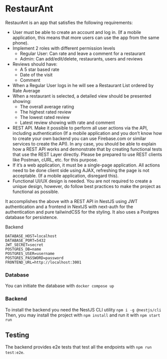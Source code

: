 # RestaurAnt

RestaurAnt is an app that satisfies the following requirements:
* User must be able to create an account and log in. (If a mobile application, this means that more users can use the app from the same phone).
* Implement 2 roles with different permission levels
    * Regular User: Can rate and leave a comment for a restaurant
    * Admin: Can add/edit/delete, restaurants, users and reviews
* Reviews should have:
    * A 5 star based rate
    * Date of the visit
    * Comment
* When a Regular User logs in he will see a Restaurant List ordered by Rate Average
* When a restaurant is selected, a detailed view should be presented showing:
    * The overall average rating
    * The highest rated review
    * The lowest rated review
    * Latest review showing with rate and comment
* REST API. Make it possible to perform all user actions via the API, including authentication (If a mobile application and you don’t know how to create your own backend you can use Firebase.com or similar services to create the API).
In any case, you should be able to explain how a REST API works and demonstrate that by creating functional tests that use the REST Layer directly. Please be prepared to use REST clients like Postman, cURL, etc. for this purpose.
* If it’s a web application, it must be a single-page application. All actions need to be done client side using AJAX, refreshing the page is not acceptable. (If a mobile application, disregard this).
* Functional UI/UX design is needed. You are not required to create a unique design, however, do follow best practices to make the project as functional as possible.

It accomplishes the above with a REST API in NestJS using JWT authentication and a frontend in NextJS with next-auth for the authentication and pure tailwindCSS for the styling. It also uses a Postgres database for persistence.

Backend
```
DATABASE_HOST=localhost
DATABASE_PORT=5432
JWT_SECRET=secret
POSTGRES_DB=name
POSTGRES_USER=username
POSTGRES_PASSWORD=password
FRONTEND_URL=http://localhost:3001
```
### Database

You can initiate the database with `docker compose up`

### Backend

To install the backend you need the NestJS CLI utility
`npm i -g @nestjs/cli`
Then, you may install the project with `npm install` and run it with `npm start run`

## Testing

The backend provides e2e tests that test all the endpoints with `npm run test:e2e`.